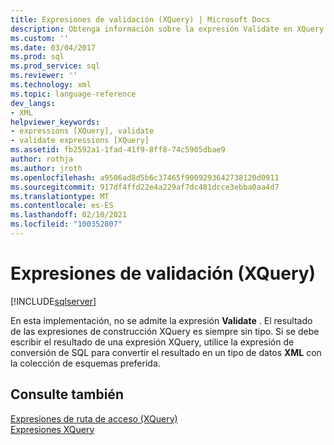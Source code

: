 ```yaml
---
title: Expresiones de validación (XQuery) | Microsoft Docs
description: Obtenga información sobre la expresión Validate en XQuery.
ms.custom: ''
ms.date: 03/04/2017
ms.prod: sql
ms.prod_service: sql
ms.reviewer: ''
ms.technology: xml
ms.topic: language-reference
dev_langs:
- XML
helpviewer_keywords:
- expressions [XQuery], validate
- validate expressions [XQuery]
ms.assetid: fb2592a1-1fad-41f9-8ff8-74c5905dbae9
author: rothja
ms.author: jroth
ms.openlocfilehash: a9506ad8d5b6c37465f9009293642738120d0911
ms.sourcegitcommit: 917df4ffd22e4a229af7dc481dcce3ebba0aa4d7
ms.translationtype: MT
ms.contentlocale: es-ES
ms.lasthandoff: 02/10/2021
ms.locfileid: "100352807"
---
```

# <a name="validate-expressions-xquery"></a>Expresiones de validación (XQuery)
[!INCLUDE[sqlserver](../includes/applies-to-version/sqlserver.md)]

  En esta implementación, no se admite la expresión **Validate** . El resultado de las expresiones de construcción XQuery es siempre sin tipo. Si se debe escribir el resultado de una expresión XQuery, utilice la expresión de conversión de SQL para convertir el resultado en un tipo de datos **XML** con la colección de esquemas preferida.  
  
## <a name="see-also"></a>Consulte también  
 [Expresiones de ruta de acceso &#40;XQuery&#41;](../xquery/path-expressions-xquery.md)   
 [Expresiones XQuery](../xquery/xquery-expressions.md)  
  
  
